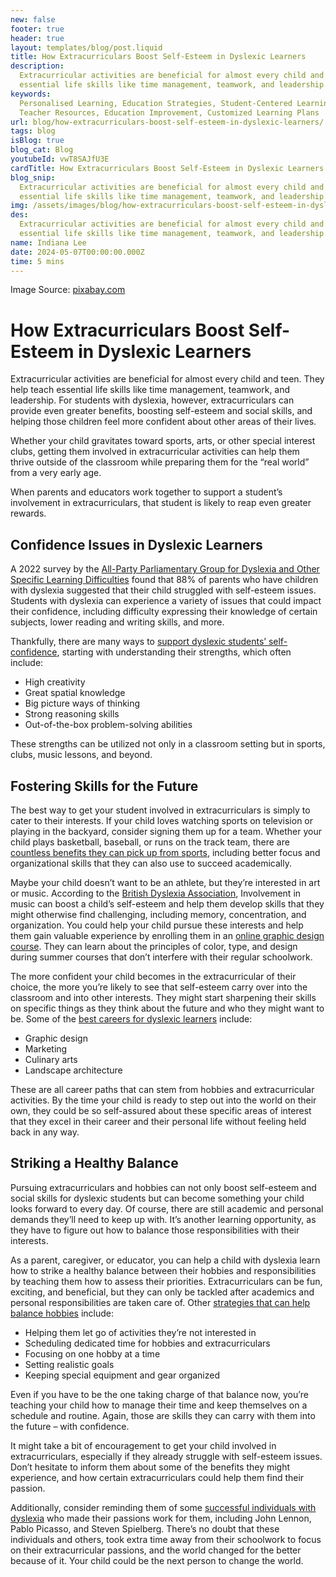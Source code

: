 ```yaml
---
new: false
footer: true
header: true
layout: templates/blog/post.liquid
title: How Extracurriculars Boost Self-Esteem in Dyslexic Learners
description:
  Extracurricular activities are beneficial for almost every child and teen. They help to teach
  essential life skills like time management, teamwork, and leadership.
keywords:
  Personalised Learning, Education Strategies, Student-Centered Learning, Classroom Innovation,
  Teacher Resources, Education Improvement, Customized Learning Plans
url: blog/how-extracurriculars-boost-self-esteem-in-dyslexic-learners/
tags: blog
isBlog: true
blog_cat: Blog
youtubeId: vwT8SAJfU3E
cardTitle: How Extracurriculars Boost Self-Esteem in Dyslexic Learners
blog_snip:
  Extracurricular activities are beneficial for almost every child and teen. They help to teach
  essential life skills like time management, teamwork, and leadership.
img: /assets/images/blog/how-extracurriculars-boost-self-esteem-in-dyslexic-learners/how-extracurriculars-boost-self-esteem-in-dyslexic-learners.png
des:
  Extracurricular activities are beneficial for almost every child and teen. They help to teach
  essential life skills like time management, teamwork, and leadership.
name: Indiana Lee
date: 2024-05-07T00:00:00.000Z
time: 5 mins
---
```


Image Source:
[pixabay.com](https://www.pexels.com/photo/low-angle-shot-of-girl-playing-tennis-8224688/)

# How Extracurriculars Boost Self-Esteem in Dyslexic Learners

Extracurricular activities are beneficial for almost every child and teen. They help teach essential
life skills like time management, teamwork, and leadership. For students with dyslexia, however,
extracurriculars can provide even greater benefits, boosting self-esteem and social skills, and
helping those children feel more confident about other areas of their lives.

Whether your child gravitates toward sports, arts, or other special interest clubs, getting them
involved in extracurricular activities can help them thrive outside of the classroom while preparing
them for the “real world” from a very early age.

When parents and educators work together to support a student’s involvement in extracurriculars,
that student is likely to reap even greater rewards.

## Confidence Issues in Dyslexic Learners

A 2022 survey by the
[All-Party Parliamentary Group for Dyslexia and Other Specific Learning Difficulties](https://onlinelibrary.wiley.com/doi/full/10.1002/dys.1722#:~:text=The%20UK's%20All%2DParty%20Parliamentary,%2Desteem%2C%2084%25%20said%20that)
found that 88% of parents who have children with dyslexia suggested that their child struggled with
self-esteem issues. Students with dyslexia can experience a variety of issues that could impact
their confidence, including difficulty expressing their knowledge of certain subjects, lower reading
and writing skills, and more.

Thankfully, there are many ways to
[support dyslexic students’ self-confidence](https://www.thedyslexiaclassroom.com/blog/how-to-support-dyslexic-students-self-confidence),
starting with understanding their strengths, which often include:

- High creativity
- Great spatial knowledge
- Big picture ways of thinking
- Strong reasoning skills
- Out-of-the-box problem-solving abilities

These strengths can be utilized not only in a classroom setting but in sports, clubs, music lessons,
and beyond.

## Fostering Skills for the Future

The best way to get your student involved in extracurriculars is simply to cater to their interests.
If your child loves watching sports on television or playing in the backyard, consider signing them
up for a team. Whether your child plays basketball, baseball, or runs on the track team, there are
[countless benefits they can pick up from sports](https://dyslexia.yale.edu/resources/parents/school-strategies/sports-strengthening-self-confidence-and-school-skills/),
including better focus and organizational skills that they can also use to succeed academically.

Maybe your child doesn’t want to be an athlete, but they’re interested in art or music. According to
the
[British Dyslexia Association](https://www.bdadyslexia.org.uk/advice/adults/music-and-dyslexia-1),
Involvement in music can boost a child’s self-esteem and help them develop skills that they might
otherwise find challenging, including memory, concentration, and organization. You could help your
child pursue these interests and help them gain valuable experience by enrolling them in an
[online graphic design course](https://www.agitraining.com/graphic-design-classes). They can learn
about the principles of color, type, and design during summer courses that don’t interfere with
their regular schoolwork.

The more confident your child becomes in the extracurricular of their choice, the more you’re likely
to see that self-esteem carry over into the classroom and into other interests. They might start
sharpening their skills on specific things as they think about the future and who they might want to
be. Some of the
[best careers for dyslexic learners](https://www.helperbird.com/blog/best-careers-for-people-with-dyslexia/)
include:

- Graphic design
- Marketing
- Culinary arts
- Landscape architecture

These are all career paths that can stem from hobbies and extracurricular activities. By the time
your child is ready to step out into the world on their own, they could be so self-assured about
these specific areas of interest that they excel in their career and their personal life without
feeling held back in any way.

## Striking a Healthy Balance

Pursuing extracurriculars and hobbies can not only boost self-esteem and social skills for dyslexic
students but can become something your child looks forward to every day. Of course, there are still
academic and personal demands they’ll need to keep up with. It’s another learning opportunity, as
they have to figure out how to balance those responsibilities with their interests.

As a parent, caregiver, or educator, you can help a child with dyslexia learn how to strike a
healthy balance between their hobbies and responsibilities by teaching them how to assess their
priorities. Extracurriculars can be fun, exciting, and beneficial, but they can only be tackled
after academics and personal responsibilities are taken care of. Other
[strategies that can help balance hobbies](https://alansfactoryoutlet.com/blog/how-to-balance-hobbies/)
include:

- Helping them let go of activities they’re not interested in
- Scheduling dedicated time for hobbies and extracurriculars
- Focusing on one hobby at a time
- Setting realistic goals
- Keeping special equipment and gear organized

Even if you have to be the one taking charge of that balance now, you’re teaching your child how to
manage their time and keep themselves on a schedule and routine. Again, those are skills they can
carry with them into the future – with confidence.

It might take a bit of encouragement to get your child involved in extracurriculars, especially if
they already struggle with self-esteem issues. Don’t hesitate to inform them about some of the
benefits they might experience, and how certain extracurriculars could help them find their passion.

Additionally, consider reminding them of some
[successful individuals with dyslexia](https://www.helperbird.com/blog/6-famous-people-with-dyslexia/)
who made their passions work for them, including John Lennon, Pablo Picasso, and Steven Spielberg.
There’s no doubt that these individuals and others, took extra time away from their schoolwork to
focus on their extracurricular passions, and the world changed for the better because of it. Your
child could be the next person to change the world.

